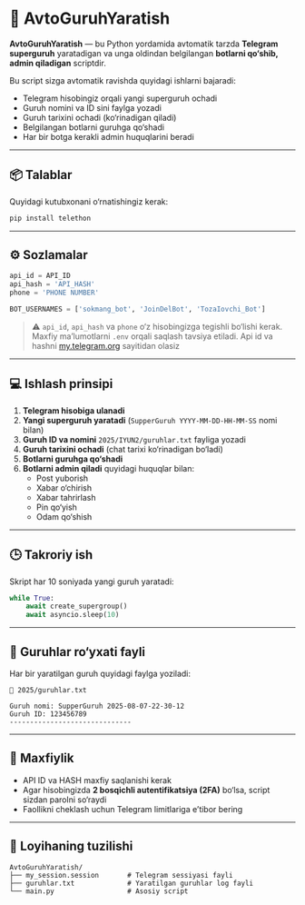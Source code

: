 # 🚗 AvtoGuruhYaratish

**AvtoGuruhYaratish** — bu Python yordamida avtomatik tarzda **Telegram superguruh** yaratadigan va unga oldindan belgilangan **botlarni qo‘shib, admin qiladigan** scriptdir.

Bu script sizga avtomatik ravishda quyidagi ishlarni bajaradi:
- Telegram hisobingiz orqali yangi superguruh ochadi
- Guruh nomini va ID sini faylga yozadi
- Guruh tarixini ochadi (ko‘rinadigan qiladi)
- Belgilangan botlarni guruhga qo‘shadi
- Har bir botga kerakli admin huquqlarini beradi

---

## 📦 Talablar

Quyidagi kutubxonani o‘rnatishingiz kerak:

```bash
pip install telethon
```

---

## ⚙️ Sozlamalar

```python
api_id = API_ID
api_hash = 'API_HASH'
phone = 'PHONE NUMBER'

BOT_USERNAMES = ['sokmang_bot', 'JoinDelBot', 'TozaIovchi_Bot']
```

> ⚠️ `api_id`, `api_hash` va `phone` o‘z hisobingizga tegishli bo‘lishi kerak. Maxfiy ma’lumotlarni `.env` orqali saqlash tavsiya etiladi.
> Api id va hashni [my.telegram.org](https://my.telegram.org/auth) sayitidan olasiz

---

## 💻 Ishlash prinsipi

1. **Telegram hisobiga ulanadi**  
2. **Yangi superguruh yaratadi** (`SupperGuruh YYYY-MM-DD-HH-MM-SS` nomi bilan)
3. **Guruh ID va nomini** `2025/IYUN2/guruhlar.txt` fayliga yozadi
4. **Guruh tarixini ochadi** (chat tarixi ko‘rinadigan bo‘ladi)
5. **Botlarni guruhga qo‘shadi**
6. **Botlarni admin qiladi** quyidagi huquqlar bilan:
   - Post yuborish
   - Xabar o‘chirish
   - Xabar tahrirlash
   - Pin qo‘yish
   - Odam qo‘shish

---

## 🕒 Takroriy ish

Skript har 10 soniyada yangi guruh yaratadi:

```python
while True:
    await create_supergroup()
    await asyncio.sleep(10)
```

---

## 🧾 Guruhlar ro‘yxati fayli

Har bir yaratilgan guruh quyidagi faylga yoziladi:

```
📁 2025/guruhlar.txt

Guruh nomi: SupperGuruh 2025-08-07-22-30-12
Guruh ID: 123456789
------------------------------
```

---

## 🔐 Maxfiylik

- API ID va HASH maxfiy saqlanishi kerak
- Agar hisobingizda **2 bosqichli autentifikatsiya (2FA)** bo‘lsa, script sizdan parolni so‘raydi
- Faollikni cheklash uchun Telegram limitlariga e’tibor bering

---

## 📂 Loyihaning tuzilishi

```
AvtoGuruhYaratish/
├── my_session.session       # Telegram sessiyasi fayli
├── guruhlar.txt             # Yaratilgan guruhlar log fayli
└── main.py                  # Asosiy script
```

